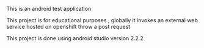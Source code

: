 This is an android test application

This project is for educational purposes , globally it invokes an external web service hosted on openshift throw a post request

This project is done using android studio version 2.2.2
